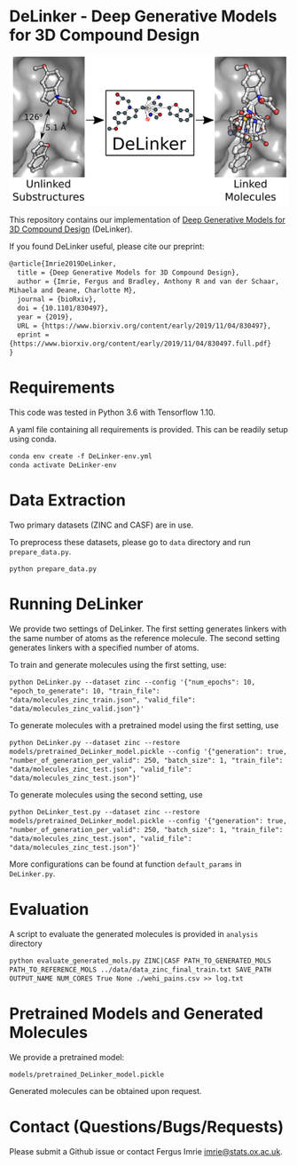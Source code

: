 # DeLinker - Deep Generative Models for 3D Compound Design

![](DeLinker.png)

This repository contains our implementation of [Deep Generative Models for 3D Compound Design](https://www.biorxiv.org/content/10.1101/830497v1) (DeLinker). 

If you found DeLinker useful, please cite our preprint:

```
@article{Imrie2019DeLinker,
  title = {Deep Generative Models for 3D Compound Design},
  author = {Imrie, Fergus and Bradley, Anthony R and van der Schaar, Mihaela and Deane, Charlotte M},
  journal = {bioRxiv},
  doi = {10.1101/830497},
  year = {2019},
  URL = {https://www.biorxiv.org/content/early/2019/11/04/830497},
  eprint = {https://www.biorxiv.org/content/early/2019/11/04/830497.full.pdf}
}
```

# Requirements

This code was tested in Python 3.6 with Tensorflow 1.10. 

A yaml file containing all requirements is provided. This can be readily setup using conda.

```
conda env create -f DeLinker-env.yml
conda activate DeLinker-env
```

# Data Extraction

Two primary datasets (ZINC and CASF) are in use.

To preprocess these datasets, please go to `data` directory and run `prepare_data.py`.

```
python prepare_data.py
```

# Running DeLinker

We provide two settings of DeLinker. The first setting generates linkers with the same number of atoms as the reference molecule. The second setting generates linkers with a specified number of atoms. 

To train and generate molecules using the first setting, use:

```
python DeLinker.py --dataset zinc --config '{"num_epochs": 10, "epoch_to_generate": 10, "train_file": "data/molecules_zinc_train.json", "valid_file": "data/molecules_zinc_valid.json"}'
```

To generate molecules with a pretrained model using the first setting, use

```
python DeLinker.py --dataset zinc --restore models/pretrained_DeLinker_model.pickle --config '{"generation": true, "number_of_generation_per_valid": 250, "batch_size": 1, "train_file": "data/molecules_zinc_test.json", "valid_file": "data/molecules_zinc_test.json"}'
```

To generate molecules using the second setting, use

```
python DeLinker_test.py --dataset zinc --restore models/pretrained_DeLinker_model.pickle --config '{"generation": true, "number_of_generation_per_valid": 250, "batch_size": 1, "train_file": "data/molecules_zinc_test.json", "valid_file": "data/molecules_zinc_test.json"}'
```

More configurations can be found at function `default_params` in `DeLinker.py`.

# Evaluation

A script to evaluate the generated molecules is provided in `analysis` directory

```
python evaluate_generated_mols.py ZINC|CASF PATH_TO_GENERATED_MOLS PATH_TO_REFERENCE_MOLS ../data/data_zinc_final_train.txt SAVE_PATH OUTPUT_NAME NUM_CORES True None ./wehi_pains.csv >> log.txt
```

# Pretrained Models and Generated Molecules

We provide a pretrained model:

```
models/pretrained_DeLinker_model.pickle
```

Generated molecules can be obtained upon request.

# Contact (Questions/Bugs/Requests)

Please submit a Github issue or contact Fergus Imrie [imrie@stats.ox.ac.uk](mailto:imrie@stats.ox.ac.uk).
